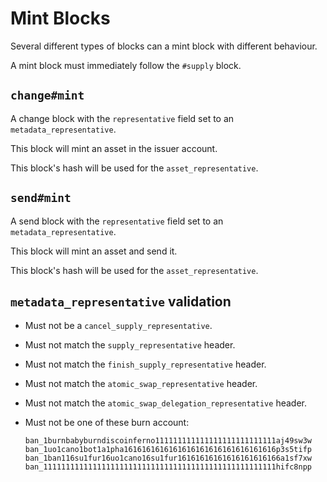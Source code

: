 # Mint Blocks

Several different types of blocks can a mint block with different behaviour.

A mint block must immediately follow the `#supply` block.


## `change#mint`

A change block with the `representative` field set to an `metadata_representative`.

This block will mint an asset in the issuer account.

This block's hash will be used for the `asset_representative`.


## `send#mint`

A send block with the `representative` field set to an `metadata_representative`.

This block will mint an asset and send it.

This block's hash will be used for the `asset_representative`.

## `metadata_representative` validation

* Must not be a `cancel_supply_representative`.

* Must not match the `supply_representative` header.

* Must not match the `finish_supply_representative` header.

* Must not match the `atomic_swap_representative` header.

* Must not match the `atomic_swap_delegation_representative` header.

* Must not be one of these burn account:
  ```
  ban_1burnbabyburndiscoinferno111111111111111111111111111aj49sw3w
  ban_1uo1cano1bot1a1pha1616161616161616161616161616161616p3s5tifp
  ban_1ban116su1fur16uo1cano16su1fur16161616161616161616166a1sf7xw
  ban_1111111111111111111111111111111111111111111111111111hifc8npp
  ```